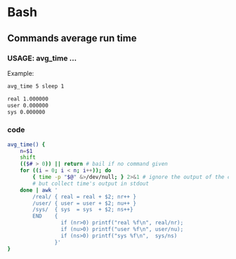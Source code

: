 # Bash

## Commands average run time

### USAGE: avg_time <times to run> <command> ...

Example:

```bash
avg_time 5 sleep 1

real 1.000000
user 0.000000
sys 0.000000
```
### code
	
```bash
avg_time() {
	n=$1
	shift
	(($# > 0)) || return # bail if no command given
	for ((i = 0; i < n; i++)); do
		{ time -p "$@" &>/dev/null; } 2>&1 # ignore the output of the command
		# but collect time's output in stdout
	done | awk '
        /real/ { real = real + $2; nr++ }
        /user/ { user = user + $2; nu++ }
        /sys/  { sys  = sys  + $2; ns++}
        END    {
                 if (nr>0) printf("real %f\n", real/nr);
                 if (nu>0) printf("user %f\n", user/nu);
                 if (ns>0) printf("sys %f\n",  sys/ns)
               }'
}
```
